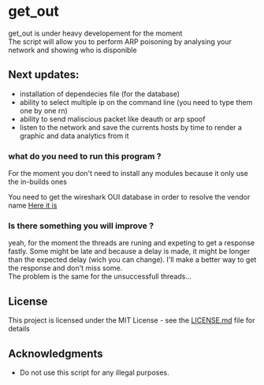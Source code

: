 # get_out
get_out is under heavy developement for the moment  
The script will allow you to perform ARP poisoning by analysing your network and showing who is disponible
## Next updates:

* installation of dependecies file (for the database)
* ability to select multiple ip on the command line (you need to type them one by one rn)
* ability to send maliscious packet like deauth or arp spoof
* listen to the network and save the currents hosts by time to render a graphic and data analytics from it

### what do you need to run this program ?

For the moment you don't need to install any modules because it only use the in-builds ones

You need to get the wireshark OUI database in order to resolve the vendor name
[Here it is](https://gitlab.com/wireshark/wireshark/raw/master/manuf)

### Is there something you will improve ?
yeah, for the moment the threads are runing and expeting to get a response fastly. Some might be late and because a delay is made, it might be longer than the expected delay (wich you can change). I'll make a better way to get the response and don't miss some.  
The problem is the same for the unsuccessfull threads...

## License

This project is licensed under the MIT License - see the [LICENSE.md](LICENSE.md) file for details

## Acknowledgments

* Do not use this script for any illegal purposes.

